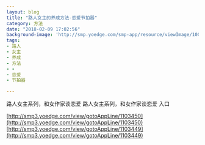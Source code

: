 ```yaml
---
layout: blog
title: "路人女主的养成方法-恋爱节拍器"
category: 方法
date: "2018-02-09 17:02:56"
background-image: 'http://smp.yoedge.com/smp-app/resource/viewImage/1002286appline.png'
tags:
- 路人
- 女主
- 养成
- 方法
- -
- 恋爱
- 节拍器

---
```

路人女主系列，和女作家谈恋爱
路人女主系列，和女作家谈恋爱
入口

[http://smp3.yoedge.com/view/gotoAppLine/1103450](http://smp3.yoedge.com/view/gotoAppLine/1103450)
[http://smp3.yoedge.com/view/gotoAppLine/1103449](http://smp3.yoedge.com/view/gotoAppLine/1103449)

        
